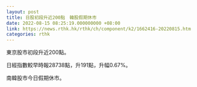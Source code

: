 ```yaml
---
layout: post
title: 日股初段升近200點　韓股假期休市
date: 2022-08-15 08:25:19.000000000 +08:00
link: https://news.rthk.hk/rthk/ch/component/k2/1662416-20220815.htm
categories: rthk
---
```


東京股市初段升近200點。

日經指數較早時報28738點，升191點，升幅0.67%。

南韓股市今日假期休市。
